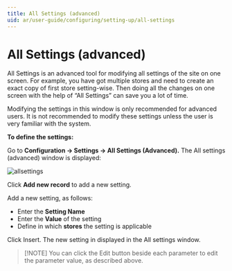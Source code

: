 ```yaml
---
title: All Settings (advanced)
uid: ar/user-guide/configuring/setting-up/all-settings
---
```


# All Settings (advanced)

All Settings is an advanced tool for modifying all settings of the site on one screen. For example, you have got multiple stores and need to create an exact copy of first store setting-wise. Then doing all the changes on one screen with the help of “All Settings” can save you a lot of time.

Modifying the settings in this window is only recommended for advanced users. It is not recommended to modify these settings unless the user is very familiar with the system.

**To define the settings:**

Go to **Configuration → Settings → All Settings (Advanced).** The All settings (advanced) window is displayed:

![allsettings](_static/all-settings/allsettings.png)

Click **Add new record** to add a new setting.

Add a new setting, as follows:

* Enter the **Setting Name**
* Enter the **Value** of the setting
* Define in which **stores** the setting is applicable

Click Insert. The new setting in displayed in the All settings window.

> [!NOTE] You can click the Edit button beside each parameter to edit the parameter value, as described above.